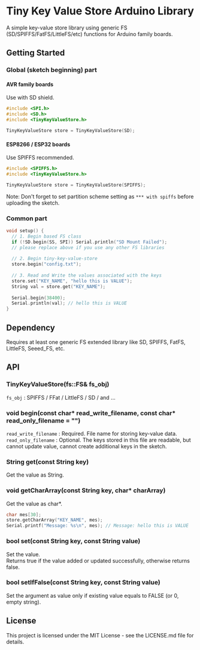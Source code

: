 # Tiny Key Value Store Arduino Library

A simple key-value store library using generic FS (SD/SPIFFS/FatFS/LittleFS/etc) functions for Arduino family boards.

## Getting Started

### Global (sketch beginning) part

#### AVR family boards

Use with SD shield.

```cpp
#include <SPI.h>
#include <SD.h>
#include <TinyKeyValueStore.h>

TinyKeyValueStore store = TinyKeyValueStore(SD);
```

#### ESP8266 / ESP32 boards

Use SPIFFS recommended.

```cpp
#include <SPIFFS.h>
#include <TinyKeyValueStore.h>

TinyKeyValueStore store = TinyKeyValueStore(SPIFFS);
```

Note: Don't forget to set partition scheme setting as `*** with spiffs` before uploading the sketch.

### Common part

```cpp
void setup() {
  // 1. Begin based FS class
  if (!SD.begin(SS, SPI)) Serial.println("SD Mount Failed");
  // please replace above if you use any other FS libraries
  
  // 2. Begin tiny-key-value-store
  store.begin("config.txt");
  
  // 3. Read and Write the values associated with the keys
  store.set("KEY_NAME", "hello this is VALUE");
  String val = store.get("KEY_NAME");
  
  Serial.begin(38400);
  Serial.println(val); // hello this is VALUE
}
```

## Dependency

Requires at least one generic FS extended library like SD, SPIFFS, FatFS, LittleFS, Seeed_FS, etc.

## API

### TinyKeyValueStore(fs::FS& fs_obj)

`fs_obj` : SPIFFS / FFat / LittleFS / SD / and ...

### void begin(const char* read_write_filename, const char* read_only_filename = "")

`read_write_filename` : Required. File name for storing key-value data.  
`read_only_filename` : Optional. The keys stored in this file are readable, but cannot update value, cannot create additional keys in the sketch.

### String get(const String key)

Get the value as String.

### void getCharArray(const String key, char* charArray)

Get the value as char*.

```cpp
char mes[30];
store.getCharArray("KEY_NAME", mes);
Serial.printf("Message: %s\n", mes); // Message: hello this is VALUE
```

### bool set(const String key, const String value)

Set the value.  
Returns true if the value added or updated successfully, otherwise returns false.

### bool setIfFalse(const String key, const String value)

Set the argument as value only if existing value equals to FALSE (or 0, empty string).

## License

This project is licensed under the MIT License - see the LICENSE.md file for details.